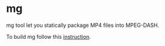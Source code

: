 # mg
mg tool let you statically package MP4 files into MPEG-DASH.

To build mg follow this [instruction](https://github.com/mediagoom/mg/wiki/Build).
